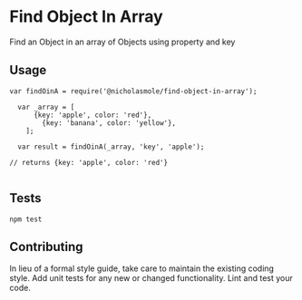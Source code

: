 Find Object In Array
=========

Find an Object in an array of Objects using property and key

## Usage

`var findOinA = require('@nicholasmole/find-object-in-array');`
                                                            
```                                                                     
  var _array = [
	  {key: 'apple', color: 'red'},
		{key: 'banana', color: 'yellow'},
	];

  var result = findOinA(_array, 'key', 'apple');

// returns {key: 'apple', color: 'red'}
                               
```                                                                     

## Tests

  `npm test`

## Contributing

In lieu of a formal style guide, take care to maintain the existing coding style. Add unit tests for any new or changed functionality. Lint and test your code.